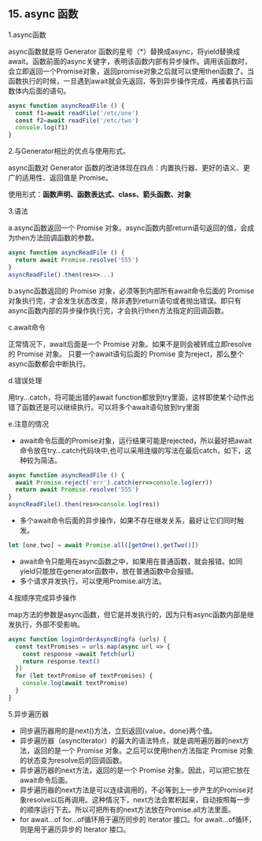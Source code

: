 ## 15. async 函数

1.async函数

async函数就是将 Generator 函数的星号（*）替换成async，将yield替换成await。函数前面的async关键字，表明该函数内部有异步操作。调用该函数时，会立即返回一个Promise对象，返回promise对象之后就可以使用then函数了。当函数执行的时候，一旦遇到await就会先返回，等到异步操作完成，再接着执行函数体内后面的语句。
```js
async function asyncReadFile () {
  const f1=await readFile('/etc/one')
  const f2=await readFile('/etc/two')
  console.log(f1)
}
```


2.与Generator相比的优点与使用形式。

async函数对 Generator 函数的改进体现在四点：内置执行器、更好的语义、更广的适用性、返回值是 Promise。

使用形式：**函数声明、函数表达式、class、箭头函数、对象**

3.语法

a.async函数返回一个 Promise 
对象。async函数内部return语句返回的值，会成为then方法回调函数的参数。
```js
async function asyncReadFile () {
  return await Promise.resolve('555')
}
asyncReadFile().then(res=>...)
```


b.async函数返回的 Promise 对象，必须等到内部所有await命令后面的 Promise 对象执行完，才会发生状态改变，除非遇到return语句或者抛出错误。即只有async函数内部的异步操作执行完，才会执行then方法指定的回调函数。

c.await命令

正常情况下，await后面是一个 Promise 对象。如果不是则会被转成立即resolve的 Promise 对象。
只要一个await语句后面的 Promise 变为reject，那么整个async函数都会中断执行。

d.错误处理

用try...catch，将可能出错的await function都放到try里面，这样即使某个动作出错了函数还是可以继续执行。可以将多个await语句放到try里面

e.注意的情况

* await命令后面的Promise对象，运行结果可能是rejected，所以最好把await命令放在try...catch代码块中,也可以采用连缀的写法在最后catch，如下，这种较为简洁。
```js
async function asyncReadFile () {
  await Promise.reject('err').catch(err=>console.log(err))
  return await Promise.resolve('555')
}
asyncReadFile().then(res=>console.log(res))
```

* 多个await命令后面的异步操作，如果不存在继发关系，最好让它们同时触发。
```js
let [one,two] = await Promise.all([getOne(),getTwo()])
```

* await命令只能用在async函数之中，如果用在普通函数，就会报错。如同yield只能放在generator函数中，放在普通函数中会报错。
* 多个请求并发执行，可以使用Promise.all方法。


4.按顺序完成异步操作

map方法的参数是async函数，但它是并发执行的，因为只有async函数内部是继发执行，外部不受影响。

```js
async function loginOrderAsyncBingfa (urls) {
  const textPromises = urls.map(async url => {
    const response =await fetch(url)
    return response.text()
  })
  for (let textPromise of textPromises) {
    console.log(await textPromise)
  }
}
```


5.异步遍历器

* 同步遍历器用的是next()方法，立刻返回{value，done}两个值。
* 异步遍历器（asyncIterator）的最大的语法特点，就是调用遍历器的next方法，返回的是一个 Promise 对象。之后可以使用then方法指定 Promise 对象的状态变为resolve后的回调函数。
* 异步遍历器的next方法，返回的是一个 Promise 对象。因此，可以把它放在await命令后面。
* 异步遍历器的next方法是可以连续调用的，不必等到上一步产生的Promise对象resolve以后再调用。这种情况下，next方法会累积起来，自动按照每一步的顺序运行下去。所以可把所有的next方法放在Promise.all方法里面。
* for await...of
for...of循环用于遍历同步的 Iterator 接口。for await...of循环，则是用于遍历异步的 Iterator 接口。

